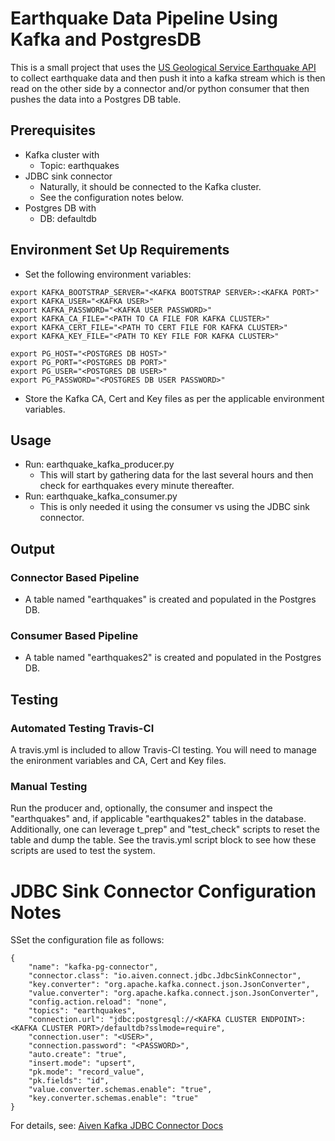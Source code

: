 # Earthquake Data Pipeline Using Kafka and PostgresDB

This is a small project that uses the [US Geological Service Earthquake API](https://earthquake.usgs.gov/fdsnws/event/1/#methods) to collect earthquake data and then push it into a kafka stream which is then read on the other side by a connector and/or python consumer that then pushes the data into a Postgres DB table.

## Prerequisites
* Kafka cluster with
	* Topic: earthquakes
* JDBC sink connector 
	* Naturally, it should be connected to the Kafka cluster.
	* See the configuration notes below.
* Postgres DB with
	* DB: defaultdb

## Environment Set Up Requirements
* Set the following environment variables:
```
export KAFKA_BOOTSTRAP_SERVER="<KAFKA BOOTSTRAP SERVER>:<KAFKA PORT>"
export KAFKA_USER="<KAFKA USER>"
export KAFKA_PASSWORD="<KAFKA USER PASSWORD>"
export KAFKA_CA_FILE="<PATH TO CA FILE FOR KAFKA CLUSTER>"
export KAFKA_CERT_FILE="<PATH TO CERT FILE FOR KAFKA CLUSTER>"
export KAFKA_KEY_FILE="<PATH TO KEY FILE FOR KAFKA CLUSTER>"

export PG_HOST="<POSTGRES DB HOST>"
export PG_PORT="<POSTGRES DB PORT>"
export PG_USER="<POSTGRES DB USER>"
export PG_PASSWORD="<POSTGRES DB USER PASSWORD>"

```
* Store the Kafka CA, Cert and Key files as per the applicable environment variables.

## Usage
* Run: earthquake_kafka_producer.py
	* This will start by gathering data for the last several hours and then check for earthquakes every minute thereafter.
* Run: earthquake_kafka_consumer.py
    * This is only needed it using the consumer vs using the JDBC sink connector.

## Output
### Connector Based Pipeline
* A table named "earthquakes" is created and populated in the Postgres DB.
### Consumer Based Pipeline
* A table named "earthquakes2" is created and populated in the Postgres DB.

## Testing
### Automated Testing Travis-CI
A travis.yml is included to allow Travis-CI testing. You will need to manage the enironment variables and CA, Cert and Key files.
### Manual Testing
Run the producer and, optionally, the consumer and inspect the "earthquakes" and, if applicable "earthquakes2" tables in the database.
Additionally, one can leverage t_prep" and "test_check" scripts to reset the table and dump the table. See the travis.yml script block to see how these scripts are used to test the system.

# JDBC Sink Connector Configuration Notes
SSet the configuration file as follows: 
```
{
    "name": "kafka-pg-connector",
    "connector.class": "io.aiven.connect.jdbc.JdbcSinkConnector",
    "key.converter": "org.apache.kafka.connect.json.JsonConverter",
    "value.converter": "org.apache.kafka.connect.json.JsonConverter",
    "config.action.reload": "none",
    "topics": "earthquakes",
    "connection.url": "jdbc:postgresql://<KAFKA CLUSTER ENDPOINT>:<KAFKA CLUSTER PORT>/defaultdb?sslmode=require",
    "connection.user": "<USER>",
    "connection.password": "<PASSWORD>",
    "auto.create": "true",
    "insert.mode": "upsert",
    "pk.mode": "record_value",
    "pk.fields": "id",
    "value.converter.schemas.enable": "true",
    "key.converter.schemas.enable": "true"
}
```
For details, see: 
[Aiven Kafka JDBC Connector Docs](https://github.com/aiven/aiven-kafka-connect-jdbc/blob/master/docs/sink-connector.md)








